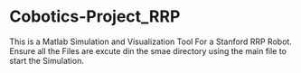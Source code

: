 # Cobotics-Project_RRP
This is a Matlab Simulation and Visualization Tool For a Stanford RRP Robot.
Ensure all the  Files are excute din the smae directory  using the main file to start the Simulation.
